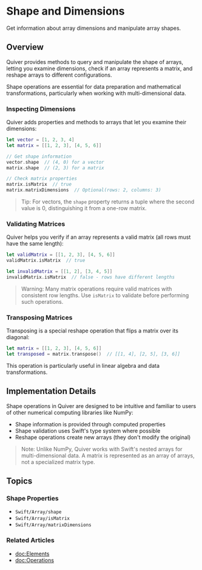 # Shape and Dimensions

Get information about array dimensions and manipulate array shapes.

## Overview

Quiver provides methods to query and manipulate the shape of arrays, letting you examine dimensions, check if an array represents a matrix, and reshape arrays to different configurations.

Shape operations are essential for data preparation and mathematical transformations, particularly when working with multi-dimensional data.

### Inspecting Dimensions

Quiver adds properties and methods to arrays that let you examine their dimensions:

```swift
let vector = [1, 2, 3, 4]
let matrix = [[1, 2, 3], [4, 5, 6]]

// Get shape information
vector.shape  // (4, 0) for a vector
matrix.shape  // (2, 3) for a matrix

// Check matrix properties
matrix.isMatrix  // true
matrix.matrixDimensions  // Optional(rows: 2, columns: 3)
```

> Tip: For vectors, the `shape` property returns a tuple where the second value is 0, distinguishing it from a one-row matrix.

### Validating Matrices

Quiver helps you verify if an array represents a valid matrix (all rows must have the same length):

```swift
let validMatrix = [[1, 2, 3], [4, 5, 6]]
validMatrix.isMatrix  // true

let invalidMatrix = [[1, 2], [3, 4, 5]]
invalidMatrix.isMatrix  // false - rows have different lengths
```

> Warning: Many matrix operations require valid matrices with consistent row lengths. Use `isMatrix` to validate before performing such operations.

### Transposing Matrices

Transposing is a special reshape operation that flips a matrix over its diagonal:

```swift
let matrix = [[1, 2, 3], [4, 5, 6]]
let transposed = matrix.transpose()  // [[1, 4], [2, 5], [3, 6]]
```

This operation is particularly useful in linear algebra and data transformations.

## Implementation Details

Shape operations in Quiver are designed to be intuitive and familiar to users of other numerical computing libraries like NumPy:

- Shape information is provided through computed properties
- Shape validation uses Swift's type system where possible
- Reshape operations create new arrays (they don't modify the original)

> Note: Unlike NumPy, Quiver works with Swift's nested arrays for multi-dimensional data. A matrix is represented as an array of arrays, not a specialized matrix type.

## Topics

### Shape Properties
- ``Swift/Array/shape``
- ``Swift/Array/isMatrix``
- ``Swift/Array/matrixDimensions``

### Related Articles
- <doc:Elements>
- <doc:Operations>
